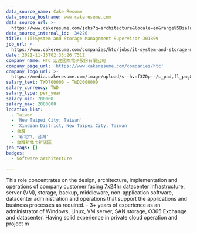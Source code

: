 ```yaml
---
data_source_name: Cake Resume
data_source_hostname: www.cakeresume.com
data_source_url: >-
  https://www.cakeresume.com/jobs?q=architecture&locale=en&range%5Bsalary_range%5D%5Bmin%5D=1000000&page=4
data_source_internal_id: '34220'
title: (IT)System and Storage Management Supervisor-J01809
job_url: >-
  https://www.cakeresume.com/companies/htc/jobs/it-system-and-storage-management-supervisor-j01809
date: 2021-11-15T02:33:26.751Z
company_name: HTC 宏達國際電子股份有限公司
company_page_url: 'https://www.cakeresume.com/companies/htc'
company_logo_url: >-
  https://media.cakeresume.com/image/upload/s--hvnf3ZDp--/c_pad,fl_png8,h_200,w_200/v1569659591/gwf2hetj4bvzypwfrkvj.png
salary_text: TWD700000 - TWD2000000
salary_currency: TWD
salary_type: per_year
salary_min: 700000
salary_max: 2000000
location_list:
  - Taiwan
  - 'New Taipei City, Taiwan'
  - 'Xindian District, New Taipei City, Taiwan'
  - 台灣
  - '新北市, 台灣'
  - 台灣新北市新店區
job_tags: []
badges:
  - Software architecture

---
```


This role concentrates on the design, architecture, implementation and operations of company customer facing 7x24hr datacenter infrastructure, server (VM), storage, backup, middleware, non-application software, datacenter administration and operations that support the applications and business processes as required. - 3+ years of experience as an administrator of Windows, Linux, VM server, SAN storage, O365 Exchange and datacenter. Having solid experience in private cloud operation and project m